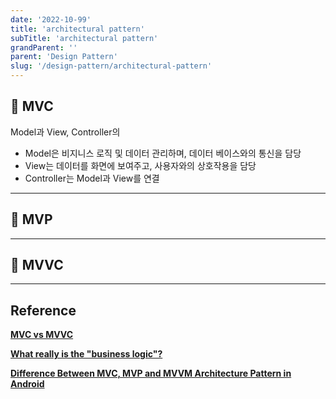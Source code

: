 ```yaml
---
date: '2022-10-99'
title: 'architectural pattern'
subTitle: 'architectural pattern'
grandParent: ''
parent: 'Design Pattern'
slug: '/design-pattern/architectural-pattern'
---
```


## 📌 MVC

Model과 View, Controller의

- Model은 비지니스 로직 및 데이터 관리하며, 데이터 베이스와의 통신을 담당
- View는 데이터를 화면에 보여주고, 사용자와의 상호작용을 담당
- Controller는 Model과 View를 연결



---


## 📌 MVP


---

## 📌 MVVC


---

## Reference

**[MVC vs MVVC](https://www.guru99.com/mvc-vs-mvvm.html)**

**[What really is the "business logic"?](https://softwareengineering.stackexchange.com/questions/234251/what-really-is-the-business-logic)**

**[Difference Between MVC, MVP and MVVM Architecture Pattern in Android](https://www.geeksforgeeks.org/difference-between-mvc-mvp-and-mvvm-architecture-pattern-in-android/)**
